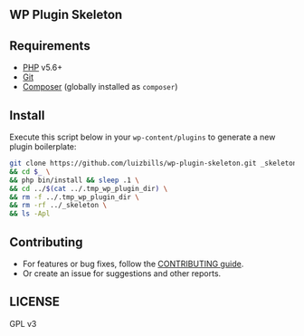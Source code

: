 ## WP Plugin Skeleton

## Requirements

- [PHP](http://php.net/) v5.6+
- [Git](https://git-scm.com/)
- [Composer](https://getcomposer.org/) (globally installed as `composer`)

## Install

Execute this script below in your `wp-content/plugins` to generate a new plugin boilerplate:

```bash
git clone https://github.com/luizbills/wp-plugin-skeleton.git _skeleton \
&& cd $_ \
&& php bin/install && sleep .1 \
&& cd ../$(cat ../.tmp_wp_plugin_dir) \
&& rm -f ../.tmp_wp_plugin_dir \
&& rm -rf ../_skeleton \
&& ls -Apl
```

## Contributing

- For features or bug fixes, follow the [CONTRIBUTING guide](CONTRIBUTING.md).
- Or create an issue for suggestions and other reports.

## LICENSE

GPL v3
